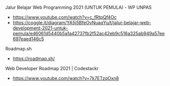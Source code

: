 
Jalur Belajar Web Programming 2021 (UNTUK PEMULA) - WP UNPAS
- https://www.youtube.com/watch?v=c_fRtpQf4Oc
- https://coggle.it/diagram/YA5j5BfeOvNuaqYu/t/jalur-belajar-web-development-2021-untuk-pemula/ed6061d5440b5a1a42737fb2f52ac42eb9c516a325ab949a57ee697eaed146c5

Roadmap.sh
- https://roadmap.sh/

Web Developer Roadmap 2021 | Codestackr
- https://www.youtube.com/watch?v=7k7ETzqOxn8
